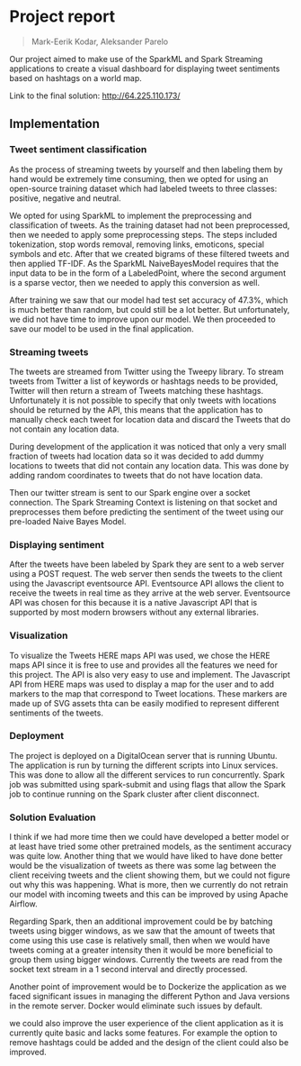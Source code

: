 # Project report
> Mark-Eerik Kodar, Aleksander Parelo

Our project aimed to make use of the SparkML and Spark Streaming applications to create a visual dashboard for displaying tweet sentiments based on hashtags on a world map.

Link to the final solution: http://64.225.110.173/

## Implementation

### Tweet sentiment classification

As the process of streaming tweets by yourself and then labeling them by hand would be extremely time consuming, then we opted for using an open-source training dataset which had labeled tweets to three classes: positive, negative and neutral. 

We opted for using SparkML to implement the preprocessing and classification of tweets.
As the training dataset had not been preprocessed, then we needed to apply some preprocessing steps. The steps included tokenization, stop words removal, removing links, emoticons, special symbols and etc. After that we created bigrams of these filtered tweets and then applied TF-IDF. As the SparkML NaiveBayesModel requires that the input data to be in the form of a LabeledPoint, where the second argument is a sparse vector, then we needed to apply this conversion as well.

After training we saw that our model had test set accuracy of 47.3%, which is much better than random, but could still be a lot better. But unfortunately, we did not have time to improve upon our model. We then proceeded to save our model to be used in the final application.

### Streaming tweets

The tweets are streamed from Twitter using the Tweepy library. To stream tweets from Twitter a list of keywords or hashtags needs to be provided, Twitter will then return a stream of Tweets matching these hashtags. Unfortunately it is not possible to specify that only tweets with locations should be returned by the API, this means that the application has to manually check each tweet for location data and discard the Tweets that do not contain any location data.

During development of the application it was noticed that only a very small fraction of tweets had location data so it was decided to add dummy locations to tweets that did not contain any location data. This was done by adding random coordinates to tweets that do not have location data.

Then our twitter stream is sent to our Spark engine over a socket connection. The Spark Streaming Context is listening on that socket and preprocesses them before predicting the sentiment of the tweet using our pre-loaded Naive Bayes Model.


### Displaying sentiment

After the tweets have been labeled by Spark they are sent to a web server using a POST request. The web server then sends the tweets to the client using the Javascript eventsource API. Eventsource API allows the client to receive the tweets in real time as they arrive at the web server. Eventsource API was chosen for this because it is a native Javascript API that is supported by most modern browsers without any external libraries. 

### Visualization
To visualize the Tweets HERE maps API was used, we chose the HERE maps API since it is free to use and provides all the features we need for this project. The API is also very easy to use and implement. The Javascript API from HERE maps was used to display a map for the user and to add markers to the map that correspond to Tweet locations. These markers are made up of SVG assets thta can be easily modified to represent different sentiments of the tweets. 

### Deployment

The project is deployed on a DigitalOcean server that is running Ubuntu. The application is run by turning the different scripts into Linux services. This was done to allow all the different services to run concurrently. Spark job was submitted using spark-submit and using flags that allow the Spark job to continue running on the Spark cluster after client disconnect.
### Solution Evaluation

I think if we had more time then we could have developed a better model or at least have tried some other pretrained models, as the sentiment accuracy was quite low. Another thing that we would have liked to have done better would be the visualization of tweets as there was some lag between the client receiving tweets and the client showing them, but we could not figure out why this was happening. What is more, then we currently do not retrain our model with incoming tweets and this can be improved by using Apache Airflow. 

Regarding Spark, then an additional improvement could be by batching tweets using bigger windows, as we saw that the amount of tweets that come using this use case is relatively small, then when we would have tweets coming at a greater intensity then it would be more beneficial to group them using bigger windows. Currently the tweets are read from the socket text stream in a 1 second interval and directly processed.

Another point of improvement would be to Dockerize the application as we faced significant issues in managing the different Python and Java versions in the remote server. Docker would eliminate such issues by default.

we could also improve the user experience of the client application as it is currently quite basic and lacks some features. For example the option to remove hashtags could be added and the design of the client could also be improved.
